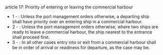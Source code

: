 article 17: Priority of entering or leaving the commercial harbour

<ul>
			<li>1 - : Unless the port management orders otherwise, a departing ship shall have priority over an entering ship in a commercial harbour. <ul>
			</ul></li>			<li>2 - : Unless the port management orders otherwise, where two ships are ready to leave a commercial harbour, the ship nearest to the entrance shall proceed first.<ul>
			</ul></li>			<li>3 - : In all other cases entry into or exit from a commercial harbour shall be in order of arrival or readiness for departure, as the case may be. <ul>
			</ul></li></ul>